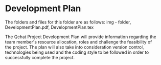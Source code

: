 # Development Plan

The folders and files for this folder are as follows:
img - folder, DevelopmentPlan.pdf, DevelopmentPlan.tex

The Qchat Project Development Plan will provide information regarding the team member's resource allocation, roles and challenge the feasibility of the project. The plan will also take into consideration version control, technologies being used and the coding style to be followed in order to successfully complete the project. 
